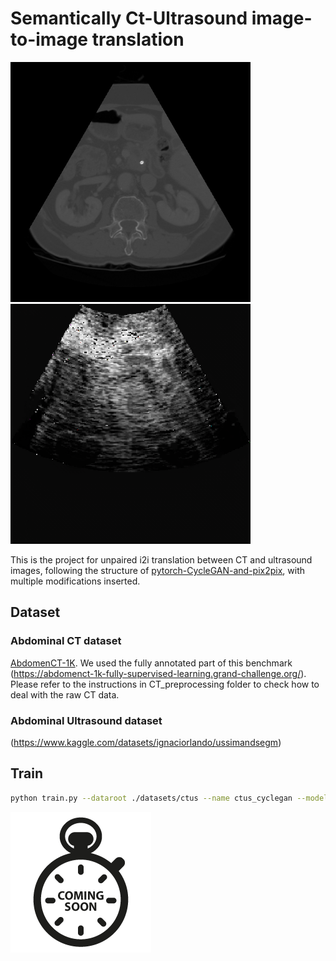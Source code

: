 # Semantically Ct-Ultrasound image-to-image translation
<img src='docs/imgs/real_A.png' width=384> <img src='docs/imgs/fake_B.png' width=384>

This is the project for unpaired i2i translation between CT and ultrasound images, following the structure of [pytorch-CycleGAN-and-pix2pix](https://github.com/junyanz/pytorch-CycleGAN-and-pix2pix), with multiple modifications inserted.

## Dataset
### Abdominal CT dataset
[AbdomenCT-1K](https://github.com/JunMa11/AbdomenCT-1K). We used the fully annotated part of this benchmark (https://abdomenct-1k-fully-supervised-learning.grand-challenge.org/). Please refer to the instructions in CT_preprocessing folder to check how to deal with the raw CT data.

### Abdominal Ultrasound dataset
(https://www.kaggle.com/datasets/ignaciorlando/ussimandsegm)

## Train
```bash
python train.py --dataroot ./datasets/ctus --name ctus_cyclegan --model cycle_gan
```

<img src='docs/imgs/soon.png'>

